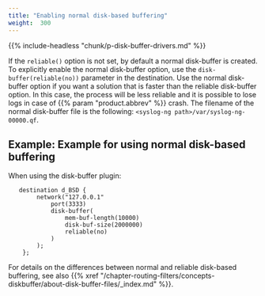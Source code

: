 ```yaml
---
title: "Enabling normal disk-based buffering"
weight:  300
---
```

<!-- DISCLAIMER: This file is based on the syslog-ng Open Source Edition documentation https://github.com/balabit/syslog-ng-ose-guides/commit/2f4a52ee61d1ea9ad27cb4f3168b95408fddfdf2 and is used under the terms of The syslog-ng Open Source Edition Documentation License. The file has been modified by Axoflow. -->

{{% include-headless "chunk/p-disk-buffer-drivers.md" %}}

If the `reliable()` option is not set, by default a normal disk-buffer is created. To explicitly enable the normal disk-buffer option, use the `disk-buffer(reliable(no))` parameter in the destination. Use the normal disk-buffer option if you want a solution that is faster than the reliable disk-buffer option. In this case, the process will be less reliable and it is possible to lose logs in case of {{% param "product.abbrev" %}} crash. The filename of the normal disk-buffer file is the following: `<syslog-ng path>/var/syslog-ng-00000.qf`.


## Example: Example for using normal disk-based buffering

When using the disk-buffer plugin:

```shell
   destination d_BSD {
        network("127.0.0.1"
            port(3333)
            disk-buffer(
                mem-buf-length(10000)
                disk-buf-size(2000000)
                reliable(no)
            )
        );
    }; 
```


For details on the differences between normal and reliable disk-based buffering, see also {{% xref "/chapter-routing-filters/concepts-diskbuffer/about-disk-buffer-files/_index.md" %}}.
